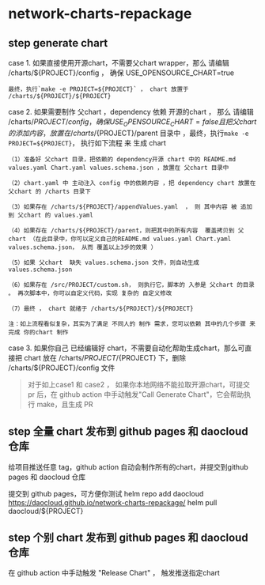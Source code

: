 # network-charts-repackage

## step generate chart

case 1. 如果直接使用开源chart，不需要父chart wrapper，那么 请编辑  /charts/${PROJECT}/config ， 确保 USE_OPENSOURCE_CHART=true

    最终，执行`make -e PROJECT=${PROJECT}` ， chart 放置于 /charts/${PROJECT}/${PROJECT}

case 2. 如果需要制作 父chart ，dependency 依赖 开源的chart ， 那么 请编辑  /charts/${PROJECT}/config，确保 USE_OPENSOURCE_CHART=false
且把 父chart 的添加内容 ， 放置在 /charts/${PROJECT}/parent 目录中 ，最终，执行`make -e PROJECT=${PROJECT}`， 执行如下流程 来 生成 chart

    （1）准备好 父chart 目录，把依赖的 dependency开源 chart 中的 README.md values.yaml Chart.yaml values.schema.json ，放置在 父chart 目录中

    （2）chart.yaml 中 主动注入 config 中的依赖内容 ，把 dependency chart 放置在 父chart 的 /charts 目录下

    （3）如果存在 /charts/${PROJECT}/appendValues.yaml  ， 则 其中内容 被 追加到 父chart 的 values.yaml

    （4）如果存在 /charts/${PROJECT}/parent，则把其中的所有内容  覆盖拷贝到 父chart （在此目录中，你可以定义自己的README.md values.yaml Chart.yaml values.schema.json， 从而 覆盖以上3步的效果 ）

    （5）如果 父chart  缺失 values.schema.json 文件，则自动生成 values.schema.json

    （6）如果存在 /src/PROJECT/custom.sh， 则执行它，脚本的 入参是 父chart 的目录 。 再次脚本中，你可以自定义代码，实现 复杂的 自定义修改

    （7）最终 ， chart 就绪于 /charts/${PROJECT}/${PROJECT}

    注：如上流程看似复杂，其实为了满足 不同人的 制作 需求，您可以依赖 其中的几个步骤 来 完成 你的chart 制作

case 3. 如果你自己 已经编辑好 chart，不需要自动化帮助生成chart，那么可直接把 chart 放在 /charts/${PROJECT}/${PROJECT} 下，删除 /charts/${PROJECT}/config 文件

> 对于如上case1 和 case2 ， 如果你本地网络不能拉取开源chart，可提交 pr 后，在 github action 中手动触发"Call Generate Chart"，它会帮助执行 make，且生成 PR

## step  全量 chart 发布到 github pages 和 daocloud 仓库

给项目推送任意 tag，github action 自动会制作所有的chart，并提交到github pages 和 daocloud 仓库

提交到 github pages，可方便你测试
helm repo add daocloud https://daocloud.github.io/network-charts-repackage/
helm pull daocloud/${PROJECT} 

## step  个别 chart 发布到 github pages 和 daocloud 仓库

在 github action 中手动触发 "Release Chart" ， 触发推送指定chart
